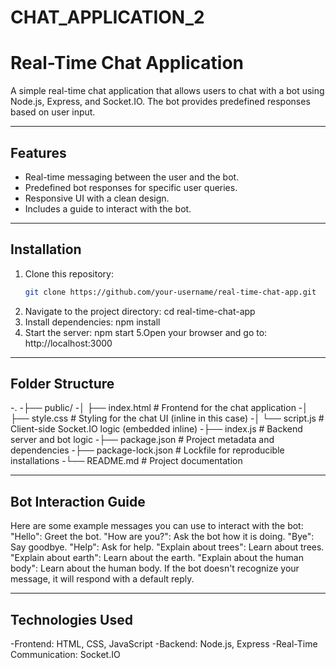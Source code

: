 # CHAT_APPLICATION_2

# Real-Time Chat Application

A simple real-time chat application that allows users to chat with a bot using Node.js, Express, and Socket.IO. The bot provides predefined responses based on user input.

---

## Features

- Real-time messaging between the user and the bot.
- Predefined bot responses for specific user queries.
- Responsive UI with a clean design.
- Includes a guide to interact with the bot.

---

## Installation

1. Clone this repository:
   ```bash
   git clone https://github.com/your-username/real-time-chat-app.git
2. Navigate to the project directory:
   cd real-time-chat-app
3. Install dependencies:
   npm install
4. Start the server:
   npm start
5.Open your browser and go to:
  http://localhost:3000

---

## Folder Structure
 -.
-├── public/
-│   ├── index.html       # Frontend for the chat application
-│   ├── style.css        # Styling for the chat UI (inline in this case)
-│   └── script.js        # Client-side Socket.IO logic (embedded inline)
-├── index.js             # Backend server and bot logic
-├── package.json         # Project metadata and dependencies
-├── package-lock.json    # Lockfile for reproducible installations
-└── README.md            # Project documentation

---

## Bot Interaction Guide
Here are some example messages you can use to interact with the bot:
"Hello": Greet the bot.
"How are you?": Ask the bot how it is doing.
"Bye": Say goodbye.
"Help": Ask for help.
"Explain about trees": Learn about trees.
"Explain about earth": Learn about the earth.
"Explain about the human body": Learn about the human body.
If the bot doesn't recognize your message, it will respond with a default reply.

---

## Technologies Used
-Frontend: HTML, CSS, JavaScript
-Backend: Node.js, Express
-Real-Time Communication: Socket.IO

